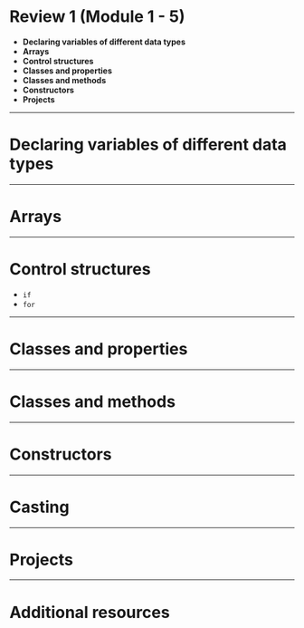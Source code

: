<!--
$theme: default
page_number: true
footer: Java Class - Review 1
-->

# Review 1 (Module 1 - 5)

- **Declaring variables of different data types**
- **Arrays**
- **Control structures**
- **Classes and properties**
- **Classes and methods**
- **Constructors**
- **Projects**

-----------------------------------------------------------------------------

# Declaring variables of different data types

-----------------------------------------------------------------------------

# Arrays

-----------------------------------------------------------------------------

# Control structures

- `if`
- `for`

-----------------------------------------------------------------------------

# Classes and properties

-----------------------------------------------------------------------------

# Classes and methods

-----------------------------------------------------------------------------

# Constructors

-----------------------------------------------------------------------------

# Casting

-----------------------------------------------------------------------------

# Projects

-----------------------------------------------------------------------------

# Additional resources
